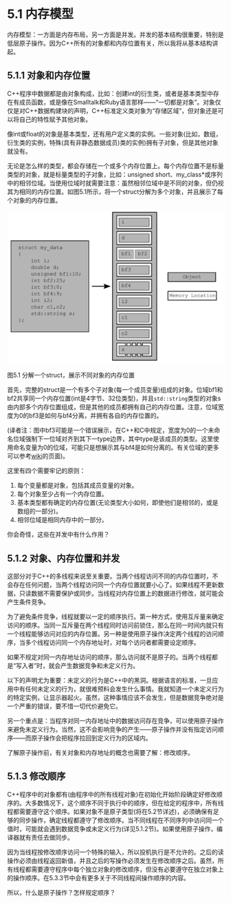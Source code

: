 # 5.1 内存模型

内存模型：一方面是内存布局，另一方面是并发。并发的基本结构很重要，特别是低层原子操作。因为C++所有的对象都和内存位置有关，所以我将从基本结构讲起。

## 5.1.1 对象和内存位置

C++程序中数据都是由对象构成，比如：创建int的衍生类，或者是基本类型中存在有成员函数，或是像在Smalltalk和Ruby语言那样——“一切都是对象”。对象仅仅是对C++数据构建块的声明，C++标准定义类对象为“存储区域”，但对象还是可以将自己的特性赋予其他对象。

像int或float的对象是基本类型，还有用户定义类的实例。一些对象(比如，数组，衍生类的实例，特殊(具有非静态数据成员)类的实例)拥有子对象，但是其他对象就没有。

无论是怎么样的类型，都会存储在一个或多个内存位置上。每个内存位置不是标量类型的对象，就是标量类型的子对象，比如：unsigned short、my_class*或序列中的相邻位域。当使用位域时就需要注意：虽然相邻位域中是不同的对象，但仍视其为相同的内存位置。如图5.1所示，将一个struct分解为多个对象，并且展示了每个对象的内存位置。

![](../../images/chapter5/5-1.png)

图5.1 分解一个struct，展示不同对象的内存位置

首先，完整的struct是一个有多个子对象(每一个成员变量)组成的对象。位域bf1和bf2共享同一个内存位置(int是4字节、32位类型)，并且`std::string`类型的对象s由内部多个内存位置组成，但是其他的成员都拥有自己的内存位置。注意，位域宽度为0的bf3是如何与bf4分离，并拥有各自的内存位置的。

(译者注：图中bf3可能是一个错误展示，在C++和C中规定，宽度为0的一个未命名位域强制下一位域对齐到其下一type边界，其中type是该成员的类型。这里使用命名变量为0的位域，可能只是想展示其与bf4是如何分离的。有关位域的更多可以参考[wiki](https://en.wikipedia.org/wiki/Bit_field)的页面)。

这里有四个需要牢记的原则：

1. 每个变量都是对象，包括其成员变量的对象。
2. 每个对象至少占有一个内存位置。
3. 基本类型都有确定的内存位置(无论类型大小如何，即使他们是相邻的，或是数组的一部分)。
4. 相邻位域是相同内存中的一部分。

你会奇怪，这些在并发中有什么作用？

## 5.1.2 对象、内存位置和并发

这部分对于C++的多线程来说至关重要。当两个线程访问不同的内存位置时，不会存在任何问题，当两个线程访问同一个内存位置就要小心了。如果线程不更新数据，只读数据不需要保护或同步。当线程对内存位置上的数据进行修改，就可能会产生条件竞争。

为了避免条件竞争，线程就要以一定的顺序执行。第一种方式，使用互斥量来确定访问的顺序。当同一互斥量在两个线程同时访问前锁住，那么在同一时间内就只有一个线程能够访问对应的内存位置。另一种是使用原子操作决定两个线程的访问顺序，当多个线程访问同一个内存地址时，对每个访问者都需要设定顺序。

如果不规定对同一内存地址访问的顺序，那么访问就不是原子的。当两个线程都是“写入者”时，就会产生数据竞争和未定义行为。

以下的声明尤为重要：未定义的行为是C++中的黑洞。根据语言的标准，一旦应用中有任何未定义的行为，就很难预料会发生什么事情。我就知道一个未定义行为的特定实例，让显示器起火。虽然，这种事情应该不会发生，但是数据竞争绝对是一个严重的错误，要不惜一切代价避免它。

另一个重点是：当程序对同一内存地址中的数据访问存在竞争，可以使用原子操作来避免未定义行为。当然，这不会影响竞争的产生——原子操作并没有指定访问顺序——而原子操作会把程序拉回到定义行为的区域内。

了解原子操作前，有关对象和内存地址的概念也需要了解：修改顺序。

## 5.1.3 修改顺序

C++程序中的对象都有(由程序中的所有线程对象)在初始化开始阶段确定好修改顺序的。大多数情况下，这个顺序不同于执行中的顺序，但在给定的程序中，所有线程都需要遵守这个顺序。如果对象不是原子类型(将在5.2节详述)，必须确保有足够的同步操作，确定线程都遵守了修改顺序。当不同线程在不同序列中访问同一个值时，可能就会遇到数据竞争或未定义行为(详见5.1.2节)。如果使用原子操作，编译器就有责任去做同步。

因为当线程按修改顺序访问一个特殊的输入，所以投机执行是不允许的。之后的读操作必须由线程返回新值，并且之后的写操作必须发生在修改顺序之后。虽然，所有线程都需要遵守程序中每个独立对象的修改顺序，但没有必要遵守在独立对象上的操作顺序。在5.3.3节中会有更多关于不同线程间操作顺序的内容。

所以，什么是原子操作？怎样规定顺序？

